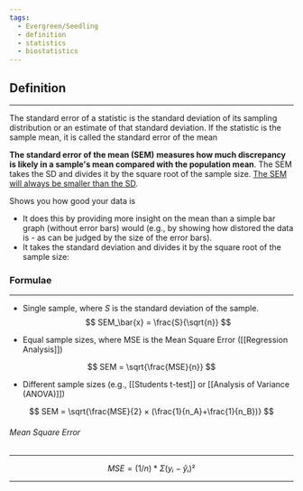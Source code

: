 ```yaml
---
tags:
  - Evergreen/Seedling
  - definition
  - statistics
  - biostatistics
---
```


## Definition
___
The standard error of a statistic is the standard deviation of its sampling distribution or an estimate of that standard deviation. If the statistic is the sample mean, it is called the standard error of the mean


**The standard error of the mean (SEM)** **measures how much discrepancy is likely in a sample's mean compared with the population mean**. The SEM takes the SD and divides it by the square root of the sample size. <u>The SEM will always be smaller than the SD</u>.

Shows you how good your data is
- It does this by providing more insight on the mean than a simple bar graph (without error bars) would (e.g., by showing how distored the data is - as can be judged by the size of the error bars).
- It takes the standard deviation and divides it by the square root of the sample size:
	

### Formulae
___

- Single sample, where $S$ is the standard deviation of the sample.
$$	SEM_\bar{x} = \frac{S}{\sqrt{n}} $$



- Equal sample sizes, where MSE is the Mean Square Error ([[Regression Analysis]])

$$
SEM = \sqrt{\frac{MSE}{n}}
$$

- Different sample sizes (e.g., [[Students t-test]] or [[Analysis of Variance (ANOVA)]])

$$
SEM = \sqrt{\frac{MSE}{2} × (\frac{1}{n_A}+\frac{1}{n_B})}
$$



###### Mean Square Error
___
$$MSE = (1/n) * Σ(yᵢ - ŷᵢ)²$$
___


